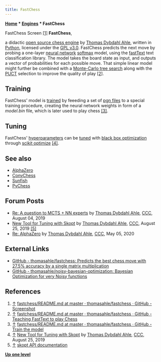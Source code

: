 ```yaml
---
title: FastChess
---
```

**[Home](Home "Home") * [Engines](Engines "Engines") * FastChess**

[](https://github.com/thomasahle/fastchess/blob/master/README.md#screenshot) FastChess Screen <a id="cite-note-1" href="#cite-ref-1">[1]</a>
**FastChess**,

a didactic [open source chess engine](Category:Open_Source "Category:Open Source") by [Thomas Dybdahl Ahle](Thomas_Dybdahl_Ahle "Thomas Dybdahl Ahle"), written in [Python](Python "Python"), licensed under the [GPL v3.0](Free_Software_Foundation#GPL "Free Software Foundation").
FastChess predicts the next move by probing a one-layer [neural network](Neural_Networks "Neural Networks") [softmax](https://en.wikipedia.org/wiki/Softmax_function) model, using the [fastText](https://en.wikipedia.org/wiki/FastText) text classification library.
The model takes the board state as input, and outputs a vector of probabilities for each possible move. That simple linear model might further be combined with a [Monte-Carlo tree search](Monte-Carlo_Tree_Search "Monte-Carlo Tree Search") along with the [PUCT](Christopher_D._Rosin#PUCT "Christopher D. Rosin") selection to improve the quality of play <a id="cite-note-2" href="#cite-ref-2">[2]</a>.

## Training

FastChess' model is [trained](Supervised_Learning "Supervised Learning") by feeeding a set of [pgn files](Portable_Game_Notation "Portable Game Notation") to a special training procedure, creating the neural network weights in form of a *model.bin* file, which is later used to play chess <a id="cite-note-3" href="#cite-ref-3">[3]</a>.

## Tuning

FastChess' [hyperparameters](<https://en.wikipedia.org/wiki/Hyperparameter_(machine_learning)>) can be [tuned](Automated_Tuning "Automated Tuning") with [black box optimization](Automated_Tuning#Optimization "Automated Tuning") through [scikit optimize](https://en.wikipedia.org/wiki/Hyperparameter_optimization#Bayesian) <a id="cite-note-4" href="#cite-ref-4">[4]</a>.

## See also

- [AlphaZero](AlphaZero "AlphaZero")
- [ConvChess](ConvChess "ConvChess")
- [Sunfish](Sunfish "Sunfish")
- [PyChess](PyChess "PyChess")

## Forum Posts

- [Re: A question to MCTS + NN experts](http://www.talkchess.com/forum3/viewtopic.php?f=7&t=71301&start=8) by [Thomas Dybdahl Ahle](Thomas_Dybdahl_Ahle "Thomas Dybdahl Ahle"), [CCC](CCC "CCC"), August 04, 2019
- [New Tool for Tuning with Skopt](http://www.talkchess.com/forum3/viewtopic.php?f=7&t=71650) by [Thomas Dybdahl Ahle](Thomas_Dybdahl_Ahle "Thomas Dybdahl Ahle"), [CCC](CCC "CCC"), August 25, 2019 <a id="cite-note-5" href="#cite-ref-5">[5]</a>
- [Re: AlphaZero](http://www.talkchess.com/forum3/viewtopic.php?f=7&t=73772&start=15) by [Thomas Dybdahl Ahle](Thomas_Dybdahl_Ahle "Thomas Dybdahl Ahle"), [CCC](CCC "CCC"), May 05, 2020

## External Links

- [GitHub - thomasahle/fastchess: Predicts the best chess move with 27.5% accuracy by a single matrix multiplication](https://github.com/thomasahle/fastchess)
- [GitHub - thomasahle/noisy-bayesian-optimization: Bayesian Optimization for very Noisy functions](https://github.com/thomasahle/noisy-bayesian-optimization)

## References

1. <a id="cite-ref-1" href="#cite-note-1">↑</a> [fastchess/README.md at master · thomasahle/fastchess · GitHub - Screenshot](https://github.com/thomasahle/fastchess/blob/master/README.md#screenshot)
1. <a id="cite-ref-2" href="#cite-note-2">↑</a> [fastchess/README.md at master · thomasahle/fastchess · GitHub - Teaching FastText to play Chess](https://github.com/thomasahle/fastchess/blob/master/README.md#teaching-fasttext-to-play-chess)
1. <a id="cite-ref-3" href="#cite-note-3">↑</a> [fastchess/README.md at master · thomasahle/fastchess · GitHub - Train the model](https://github.com/thomasahle/fastchess/blob/master/README.md#train-the-model)
1. <a id="cite-ref-4" href="#cite-note-4">↑</a> [New Tool for Tuning with Skopt](http://www.talkchess.com/forum3/viewtopic.php?f=7&t=71650) by [Thomas Dybdahl Ahle](Thomas_Dybdahl_Ahle "Thomas Dybdahl Ahle"), [CCC](CCC "CCC"), August 25, 2019
1. <a id="cite-ref-5" href="#cite-note-5">↑</a> [skopt API documentation](https://scikit-optimize.github.io/)

**[Up one level](Engines "Engines")**

